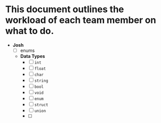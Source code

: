 # This document outlines the workload of each team member on what to do.

- **Josh**
  - [ ] enums
  - **Data Types**
    - [ ] `int`
    - [ ] `float`
    - [ ] `char`
    - [ ] `string`
    - [ ] `bool`
    - [ ] `void`
    - [ ] `enum`
    - [ ] `struct`
    - [ ] `union`
    - [ ] 